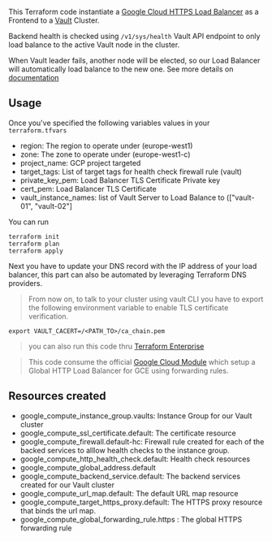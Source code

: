 This Terraform code instantiate a [Google Cloud HTTPS Load Balancer](https://cloud.google.com/load-balancing/docs/https/) as a Frontend to a [Vault](https://www.vaultproject.io/) Cluster.

Backend health is checked using `/v1/sys/health` Vault API endpoint to only load balance to the active Vault node in the cluster.

When Vault leader fails, another node will be elected, so our Load Balancer will automatically load balance to the new one. See more details on [documentation](https://www.vaultproject.io/api/system/health.html)

## Usage

Once you've specified the following variables values in your `terraform.tfvars`

- region: The region to operate under (europe-west1)
- zone: The zone to operate under (europe-west1-c)
- project_name: GCP project targeted
- target_tags: List of target tags for health check firewall rule (vault)
- private_key_pem: Load Balancer TLS Certificate Private key
- cert_pem: Load Balancer TLS Certificate
- vault_instance_names: list of Vault Server to Load Balance to (["vault-01", "vault-02"]

You can run

    terraform init
    terraform plan
    terraform apply

Next you have to update your DNS record with the IP address of your load balancer, this part can also be automated by leveraging Terraform DNS providers.

> From now on, to talk to your cluster using vault CLI you have to export the following environment variable to enable TLS certificate verification.

    export VAULT_CACERT=/<PATH_TO>/ca_chain.pem

> you can also run this code thru [Terraform Enterprise](https://www.hashicorp.com/products/terraform)

> This code consume the official [Google Cloud Module](https://registry.terraform.io/modules/GoogleCloudPlatform/lb-http/google/) which setup a Global HTTP Load Balancer for GCE using forwarding rules.

## Resources created

- google_compute_instance_group.vaults: Instance Group for our Vault cluster
- google_compute_ssl_certificate.default: The certificate resource
- google_compute_firewall.default-hc: Firewall rule created for each of the backed services to alllow health checks to the instance group.
- google_compute_http_health_check.default: Health check resources
- google_compute_global_address.default
- google_compute_backend_service.default: The backend services created for our Vault cluster
- google_compute_url_map.default: The default URL map resource
- google_compute_target_https_proxy.default: The HTTPS proxy resource that binds the url map.
- google_compute_global_forwarding_rule.https : The global HTTPS forwarding rule


